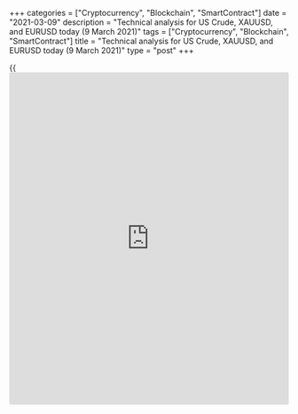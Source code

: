 +++
categories = ["Cryptocurrency", "Blockchain", "SmartContract"]
date = "2021-03-09"
description = "Technical analysis for US Crude, XAUUSD, and EURUSD today (9 March 2021)"
tags = ["Cryptocurrency", "Blockchain", "SmartContract"]
title = "Technical analysis for US Crude, XAUUSD, and EURUSD today (9 March 2021)"
type = "post"
+++

{{<iframe id="large-banner" src="https://www.bounty.group/#slide=22.0" width="100%" height="600" scrolling="no" style="border: 0px solid rgb(216, 221, 230); border-radius: 3px;">}}

2021-03-09

2021-03-09

Short-term analysis for oil, gold, and EURUSD for 09.03.2021Alex
Rodionov

I welcome my fellow traders! I have made a price forecast for US Crude,
XAUUSD, and EURUSD using a combination of margin zones methodology and
technical analysis. Based on the market analysis, I suggest entry
signals for intraday traders.

The oil short-term trend has turned down, and the price gap has been
closed. Yesterday there was a breakout of the oil short-term uptrend key
support [65.58 - 65.36].

The article covers the following subjects:

## Oil price forecast for today: USCrude analysis

The oil short-term trend has turned down, and the price gap has been
closed. Yesterday there was a breakout of the oil short-term uptrend key
support [65.58 - 65.36]. Today it is suitable to sell oil with the
target at Target Zone [63.32 - 62.87]. The trend reversed down.

Now the price is testing the resistance [65.72 - 65.36]. Consider sales
in this zone according to the pattern. If the correction continues, the
second zone to enter sell trades will become the new trend border [66.96
- 66.73].

### [USCrude][1] trading ideas for today:

  1. Sell according to the pattern in Additional Zone [65.72 - 65.60]. TakeProfit: 64.50, Target Zone [63.32 - 62.87]. StopLoss: according to the pattern rules.

  2. Sell according to the pattern in Intermediary Zone [66.96 - 66.73]. TakeProfit: 64.50, Target Zone [63.32 - 62.87]. StopLoss: according to the pattern rules.

* * *

## Gold price forecast for today: XAUUSD analysis

Starting Monday, new margin requirements apply for gold futures on the
CME Group. The new maintenance margin is $10,000. All margin zones
formed from extremes since March 8 must be built according to new
requirements.

Yesterday, the resistance zone [1718 - 1710] had worked out for gold.
The local low had been updated. Then the price moved as close as
possible to Target Zone 2 [1675 - 1665].

The short-term trend remains down for today. Additional Zone is shifting
to the [1704 - 1701] zone. The trend border moves to the [1731 - 1726]
zone.

If AZ is reached within the correction, then consider sales according to
the pattern in order to update yesterday's low and reach TZ 2. If the
resistance level of 1713 is broken out, consider purchases up to the
Intermediary Zone.

### [XAUUSD][2] trading ideas for today:

  1. Open sell positions according to the pattern in [1713 - 1704]. TakeProfit: 1677, Target Zone 2 [1675 - 1665]. StopLoss: according to the pattern rules.

  2. If the price breaks out the level of [1713 - 1704], buy. TakeProfit: Intermediary Zone [1731 - 1726]. StopLoss: beyond the level of 1704.

* * *

## Euro/Dollar forecast for today: EURUSD analysis

The euro price fall temporarily stopped in the Gold Zone 2 [1.1842 -
1.1834], which was reached today at the Asian trading session. Now the
price is correcting, but the short-term downtrend continues. The closest
correction targets are the resistances Additional Zone [1.1879 - 1.1875]
and the Intermediary Zone [1.1923 - 1.1915]. The latter is the trend
border.

Today, it is profitable to consider sales according to the pattern at
the strong levels indicated above to update the day's low.

### [EURUSD][3] trading ideas for today:

  1. Sell according to the pattern in Additional Zone [1.1879 - 1.1875]. TakeProfit: 1.1835. StopLoss: according to the pattern rules.

  2. Sell according to the pattern in Intermediary Zone [1.1923 - 1.1915]. TakeProfit: 1.1835. StopLoss: according to the pattern rules.

* * *

P.S. Did you like my article? Share it in social networks: it will be
the best “thank you" :)

Ask me questions and comment below. I’ll be glad to answer your
questions and give necessary explanations.

 **Useful links:**

  * I recommend trying to trade with a reliable broker [here][4]. The system allows you to trade by yourself or copy successful traders from all across the globe.
  * Use my promo-code BLOG for getting deposit bonus 50% on LiteForex platform. Just enter this code in the appropriate field while [depositing][5] your trading account.
  * Telegram chat for traders: <t.me/liteforexengchat>. We are sharing the signals and trading experience
  * Telegram channel with high-quality analytics, Forex reviews, training articles, and other useful things for traders <t.me/liteforex>

## Price chart of USCrude in real time mode

The content of this article reflects the author’s opinion and does not
necessarily reflect the official position of LiteForex. The material
published on this page is provided for informational purposes only and
should not be considered as the provision of investment advice for the
purposes of Directive 2004/39/EC.

Rate this article:

{{value}}

( {{count}} {{title}} )

   1. my.liteforex.com/trading?type=oil
   2. my.liteforex.com/trading/chart?symbol=XAUUSD&returnUrl=true
   3. my.liteforex.com/trading/chart?symbol=EURUSD&returnUrl=true
   4. my.liteforex.com/?category=analysts-opinions&slug=short-term-analysis-for-oil-gold-and-eurusd-for-09032021&openPopup=%2Fregistration%2Fpopup&utm_source=blog&utm_medium=article&utm_campaign=bonus
   5. my.liteforex.com/deposit/?category=analysts-opinions&slug=short-term-analysis-for-oil-gold-and-eurusd-for-09032021&promo_code=BLOG&utm_source=blog&utm_medium=article&utm_campaign=bonus